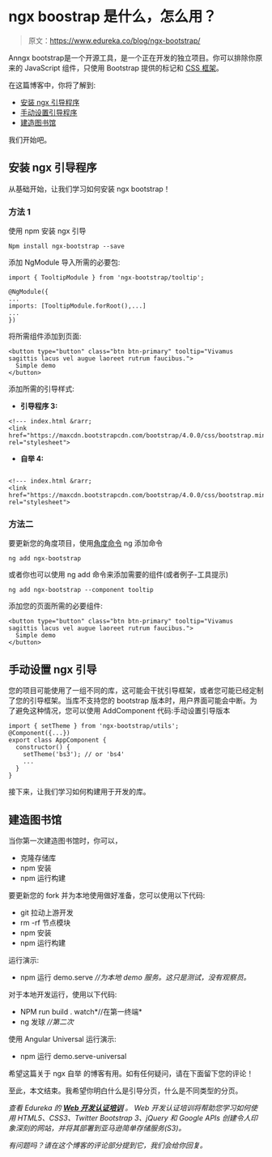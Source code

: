# ngx boostrap 是什么，怎么用？

> 原文：<https://www.edureka.co/blog/ngx-bootstrap/>

Anngx bootstrap是一个开源工具，是一个正在开发的独立项目。你可以排除你原来的 JavaScript 组件，只使用 Bootstrap 提供的标记和 [CSS 框架](https://www.edureka.co/blog/what-is-css/)。

在这篇博客中，你将了解到:

*   [安装 ngx 引导程序](#installation)
*   [手动设置引导程序](#setup)
*   [建造图书馆](#buildinglibrary)

我们开始吧。

## **安装 ngx 引导程序**

从基础开始，让我们学习如何安装 ngx bootstrap！

### **方法 1**

使用 npm 安装 ngx 引导

```
Npm install ngx-bootstrap --save
```

添加 NgModule 导入所需的必要包:

```
import { TooltipModule } from 'ngx-bootstrap/tooltip';

@NgModule({
...
imports: [TooltipModule.forRoot(),...]
...
})

```

将所需组件添加到页面:

```
<button type="button" class="btn btn-primary" tooltip="Vivamus sagittis lacus vel augue laoreet rutrum faucibus.">
  Simple demo
</button>

```

添加所需的引导样式:

*   **引导程序 3:**

```
<!--- index.html &rarr;
<link href="https://maxcdn.bootstrapcdn.com/bootstrap/4.0.0/css/bootstrap.min.css" rel="stylesheet">

```

*   **自举 4:**

```

<!--- index.html &rarr;
<link href="https://maxcdn.bootstrapcdn.com/bootstrap/4.0.0/css/bootstrap.min.css" rel="stylesheet">

```

### **方法二**

要更新您的角度项目，使用[角度命令](https://www.edureka.co/blog/angular-cli/) ng 添加命令

```
ng add ngx-bootstrap
```

或者你也可以使用 ng add 命令来添加需要的组件(或者例子-工具提示)

```
ng add ngx-bootstrap --component tooltip
```

添加您的页面所需的必要组件:

```
<button type="button" class="btn btn-primary" tooltip="Vivamus sagittis lacus vel augue laoreet rutrum faucibus.">
  Simple demo
</button>

```

## **手动设置 ngx 引导**

您的项目可能使用了一组不同的库，这可能会干扰引导框架，或者您可能已经定制了您的引导框架。当库不支持您的 bootstrap 版本时，用户界面可能会中断。为了避免这种情况，您可以使用 AddComponent 代码:手动设置引导版本

```
import { setTheme } from 'ngx-bootstrap/utils';
@Component({...})
export class AppComponent {
  constructor() {
    setTheme('bs3'); // or 'bs4'
    ...
  }
}

```

接下来，让我们学习如何构建用于开发的库。

## **建造图书馆**

当你第一次建造图书馆时，你可以，

*   克隆存储库
*   npm 安装
*   npm 运行构建

要更新您的 fork 并为本地使用做好准备，您可以使用以下代码:

*   git 拉动上游开发
*   rm -rf 节点模块
*   npm 安装
*   npm 运行构建

运行演示:

*   npm 运行 demo.serve *//为本地 demo 服务。这只是测试，没有观察员。*

对于本地开发运行，使用以下代码:

*   NPM run build . watch*//在第一终端*
*   ng 发球 *//第二次*

使用 Angular Universal 运行演示:

*   npm 运行 demo.serve-universal

希望这篇关于 ngx 自举 的博客有用。如有任何疑问，请在下面留下您的评论！

至此，本文结束。我希望你明白什么是引导分页，什么是不同类型的分页。

*查看 Edureka 的 **[Web 开发认证培训](https://www.edureka.co/complete-web-developer)** 。* *Web 开发认证培训将帮助您学习如何使用 HTML5、CSS3、Twitter Bootstrap 3、jQuery 和 Google APIs 创建令人印象深刻的网站，并将其部署到亚马逊简单存储服务(S3)。*

*有问题吗？请在这个博客的评论部分提到它，我们会给你回复。*